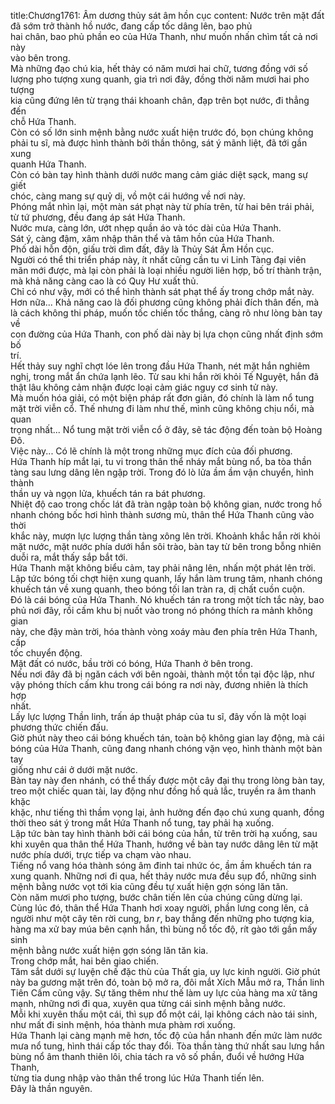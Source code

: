 title:Chương1761: Âm dương thủy sát âm hồn cục
content:
Nước trên mặt đất đã sớm trở thành hồ nước, đang cấp tốc dâng lên, bao phủ<br>hai chân, bao phủ phần eo của Hứa Thanh, như muốn nhấn chìm tất cả nơi này<br>vào bên trong.<br>Mà những đạo chú kia, hết thảy có năm mươi hai chữ, tương đồng với số<br>lượng pho tượng xung quanh, gia trì nơi đây, đồng thời năm mươi hai pho tượng<br>kia cũng đứng lên từ trạng thái khoanh chân, đạp trên bọt nước, đi thẳng đến<br>chỗ Hứa Thanh.<br>Còn có số lớn sinh mệnh bằng nước xuất hiện trước đó, bọn chúng không<br>phải tu sĩ, mà được hình thành bởi thần thông, sát ý mãnh liệt, đã tới gần xung<br>quanh Hứa Thanh.<br>Còn có bàn tay hình thành dưới nước mang cảm giác diệt sạck, mang sự giết<br>chóc, càng mang sự quỷ dị, vồ một cái hướng về nơi này.<br>Phóng mắt nhìn lại, một màn sát phạt này từ phía trên, từ hai bên trái phải,<br>từ tứ phương, đều đang áp sát Hứa Thanh.<br>Nước mưa, càng lớn, ướt nhẹp quần áo và tóc dài của Hứa Thanh.<br>Sát ý, càng đậm, xâm nhập thân thể và tâm hồn của Hứa Thanh.<br>Phố dài hỗn độn, giấu trời dìm đất, đây là Thủy Sát Âm Hồn cục.<br>Người có thể thi triển pháp này, ít nhất cũng cần tu vi Linh Tàng đại viên<br>mãn mới được, mà lại còn phải là loại nhiều người liên hợp, bố trí thành trận,<br>mà khả năng càng cao là có Quy Hư xuất thủ.<br>Chỉ có như vậy, mới có thể hình thành sát phạt thể ấy trong chớp mắt này.<br>Hơn nữa... Khả năng cao là đối phương cũng không phải đích thân đến, mà<br>là cách không thi pháp, muốn tốc chiến tốc thắng, càng rõ như lòng bàn tay về<br>con đường của Hứa Thanh, con phố dài này bị lựa chọn cũng nhất định sớm bố<br>trí.<br>Hết thảy suy nghĩ chợt lóe lên trong đầu Hứa Thanh, nét mặt hắn nghiêm<br>nghị, trong mắt ẩn chứa lạnh lẽo. Từ sau khi hắn rời khỏi Tế Nguyệt, hắn đã<br>thật lâu không cảm nhận được loại cảm giác nguy cơ sinh tử này.<br>Mà muốn hóa giải, có một biện pháp rất đơn giản, đó chính là làm nổ tung<br>mặt trời viễn cổ. Thế nhưng đi làm như thế, mình cũng không chịu nổi, mà quan<br>trọng nhất... Nổ tung mặt trời viễn cổ ở đây, sẽ tác động đến toàn bộ Hoàng Đô.<br>Việc này... Có lẽ chính là một trong những mục đích của đối phương.<br>Hứa Thanh híp mắt lại, tu vi trong thân thể nháy mắt bùng nổ, ba tòa thần<br>tàng sau lưng dâng lên ngập trời. Trong đó lò lửa ầm ầm vận chuyển, hình thành<br>thần uy và ngọn lửa, khuếch tán ra bát phương.<br>Nhiệt độ cao trong chốc lát đã tràn ngập toàn bộ không gian, nước trong hồ<br>nhanh chóng bốc hơi hình thành sương mù, thân thể Hứa Thanh cũng vào thời<br>khắc này, mượn lực lượng thần tàng xông lên trời. Khoảnh khắc hắn rời khỏi<br>mặt nước, mặt nước phía dưới hắn sôi trào, bàn tay từ bên trong bỗng nhiên<br>duỗi ra, mắt thấy sắp bắt tới.<br>Hứa Thanh mặt không biểu cảm, tay phải nâng lên, nhấn một phát lên trời.<br>Lập tức bóng tối chợt hiện xung quanh, lấy hắn làm trung tâm, nhanh chóng<br>khuếch tán về xung quanh, theo bóng tối lan tràn ra, dị chất cuồn cuộn.<br>Đó là cái bóng của Hứa Thanh. Nó khuếch tán ra trong một tích tắc này, bao<br>phủ nơi đây, rồi cấm khu bị nuốt vào trong nó phóng thích ra mảnh không gian<br>này, che đậy màn trời, hóa thành vòng xoáy màu đen phía trên Hứa Thanh, cấp<br>tốc chuyển động.<br>Mặt đất có nước, bầu trời có bóng, Hứa Thanh ở bên trong.<br>Nếu nơi đây đã bị ngăn cách với bên ngoài, thành một tồn tại độc lập, như<br>vậy phóng thích cấm khu trong cái bóng ra nơi này, đương nhiên là thích hợp<br>nhất.<br>Lấy lực lượng Thần linh, trấn áp thuật pháp của tu sĩ, đây vốn là một loại<br>phương thức chiến đấu.<br>Giờ phút này theo cái bóng khuếch tán, toàn bộ không gian lay động, mà cái<br>bóng của Hứa Thanh, cũng đang nhanh chóng vặn vẹo, hình thành một bàn tay<br>giống như cái ở dưới mặt nước.<br>Bàn tay này đen nhánh, có thể thấy được một cây đại thụ trong lòng bàn tay,<br>treo một chiếc quan tài, lay động như đồng hồ quả lắc, truyền ra âm thanh khặc<br>khặc, như tiếng thì thầm vọng lại, ảnh hưởng đến đạo chú xung quanh, đồng<br>thời theo sát ý trong mắt Hứa Thanh nổ tung, tay phải hạ xuống.<br>Lập tức bàn tay hình thành bởi cái bóng của hắn, từ trên trời hạ xuống, sau<br>khi xuyên qua thân thể Hứa Thanh, hướng về bàn tay nước dâng lên từ mặt<br>nước phía dưới, trực tiếp va chạm vào nhau.<br>Tiếng nổ vang hóa thành sóng âm đinh tai nhức óc, ầm ầm khuếch tán ra<br>xung quanh. Những nơi đi qua, hết thảy nước mưa đều sụp đổ, những sinh<br>mệnh bằng nước vọt tới kia cũng đều tự xuất hiện gợn sóng lăn tăn.<br>Còn năm mươi pho tượng, bước chân tiến lên của chúng cũng dừng lại.<br>Cùng lúc đó, thân thể Hứa Thanh hơi xoay người, phần lưng cong lên, cả<br>người như một cây tên rời cung, b*n r*, bay thẳng đến những pho tượng kia,<br>hàng ma xử bay múa bên cạnh hắn, thì bùng nổ tốc độ, rít gào tới gần mấy sinh<br>mệnh bằng nước xuất hiện gợn sóng lăn tăn kia.<br>Trong chớp mắt, hai bên giao chiến.<br>Tăm sắt dưới sự luyện chế đặc thù của Thất gia, uy lực kinh người. Giờ phút<br>này ba gương mặt trên đó, toàn bộ mở ra, đôi mắt Xích Mẫu mở ra, Thần linh<br>Tiên Cấm cũng vậy. Sự tăng thêm như thế làm uy lực của hàng ma xử tăng<br>mạnh, những nơi đi qua, xuyên qua từng cái sinh mệnh bằng nước.<br>Mỗi khi xuyên thấu một cái, thì sụp đổ một cái, lại không cách nào tái sinh,<br>như mất đi sinh mệnh, hóa thành mưa phàm rơi xuống.<br>Hứa Thanh lại càng mạnh mẽ hơn, tốc độ của hắn nhanh đến mức làm nước<br>mưa nổ tung, hình thái cấp tốc thay đổi. Tòa thần tàng thứ nhất sau lưng hắn<br>bùng nổ âm thanh thiên lôi, chia tách ra vô số phần, đuổi về hướng Hứa Thanh,<br>từng tia dung nhập vào thân thể trong lúc Hứa Thanh tiến lên.<br>Đây là thần nguyên.